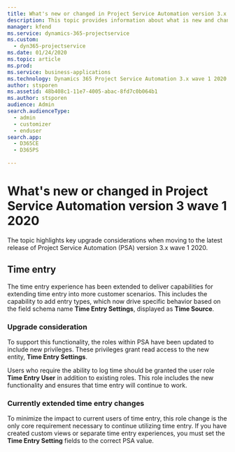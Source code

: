 ```yaml
---
title: What's new or changed in Project Service Automation version 3.x wave 1 2020 
description: This topic provides information about what is new and changed in Project Service Automation version 3 wave 1 2020.
manager: kfend
ms.service: dynamics-365-projectservice
ms.custom:
  - dyn365-projectservice
ms.date: 01/24/2020
ms.topic: article
ms.prod: 
ms.service: business-applications
ms.technology: Dynamics 365 Project Service Automation 3.x wave 1 2020 
author: stsporen
ms.assetid: 48b408c1-11e7-4005-abac-8fd7c0b064b1
ms.author: stsporen
audience: Admin
search.audienceType: 
  - admin
  - customizer
  - enduser
search.app: 
  - D365CE
  - D365PS
  
---
```



# What's new or changed in Project Service Automation version 3 wave 1 2020
The topic highlights key upgrade considerations when moving to the latest release of Project Service Automation (PSA) version 3.x wave 1 2020.

## Time entry
The time entry experience has been extended to deliver capabilities for extending time entry into more customer scenarios. This includes the capability to add entry types, which now drive specific behavior based on the field schema name **Time Entry Settings**, displayed as **Time Source**.

### Upgrade consideration
To support this functionality, the roles within PSA have been updated to include new privileges. These privileges grant read access to the new entity, **Time Entry Settings**.

Users who require the ability to log time should be granted the user role **Time Entry User** in addition to existing roles. This role includes the new functionality and ensures that time entry will continue to work.

### Currently extended time entry changes
To minimize the impact to current users of time entry, this role change is the only core requirement necessary to continue utilizing time entry. If you have created custom views or separate time entry experiences, you must set the **Time Entry Setting** fields to the correct PSA value.
